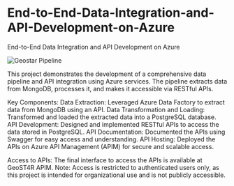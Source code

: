 # End-to-End-Data-Integration-and-API-Development-on-Azure
End-to-End Data Integration and API Development on Azure


![Geostar Pipeline](https://github.com/user-attachments/assets/fcd94c4a-a72c-4541-b3c9-fc2fe1ffd5cb)

This project demonstrates the development of a comprehensive data pipeline and API integration using Azure services. 
The pipeline extracts data from MongoDB, processes it, and makes it accessible via RESTful APIs.

Key Components:
Data Extraction: Leveraged Azure Data Factory to extract data from MongoDB using an API.
Data Transformation and Loading: Transformed and loaded the extracted data into a PostgreSQL database.
API Development: Designed and implemented RESTful APIs to access the data stored in PostgreSQL.
API Documentation: Documented the APIs using Swagger for easy access and understanding.
API Hosting: Deployed the APIs on Azure API Management (APIM) for secure and scalable access.

Access to APIs:
The final interface to access the APIs is available at GeoST4R APIM.
Note: Access is restricted to authenticated users only, as this project is intended for organizational use and is not publicly accessible.

